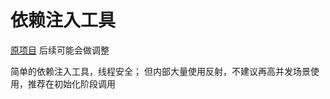 # 依赖注入工具

[原项目](https://github.com/codegangsta/inject) 后续可能会做调整

简单的依赖注入工具，线程安全；
但内部大量使用反射，不建议再高并发场景使用，推荐在初始化阶段调用